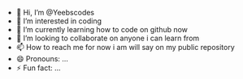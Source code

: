- 👋 Hi, I’m @Yeebscodes
- 👀 I’m interested in coding 
- 🌱 I’m currently learning how to code on github now 
- 💞️ I’m looking to collaborate on anyone i can learn from 
- 📫 How to reach me for now i am will say on my public repository 
- 😄 Pronouns: ...
- ⚡ Fun fact: ...

<!---
Yeebscodes/Yeebscodes is a ✨ special ✨ repository because its `README.md` (this file) appears on your GitHub profile.
You can click the Preview link to take a look at your changes.
--->

